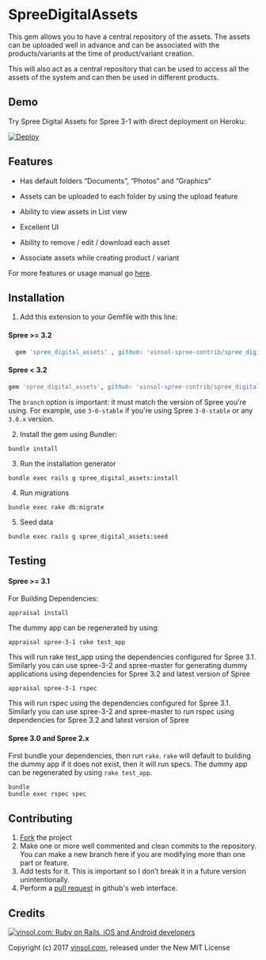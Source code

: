 SpreeDigitalAssets
==================

This gem allows you to have a central repository of the assets. The assets can be uploaded well
in advance and can be associated with the products/variants at the time of product/variant
creation.

This will also act as a central repository that can be used to access all the assets of the system
and can then be used in different products.

Demo
-----------------------------------
Try Spree Digital Assets for Spree 3-1 with direct deployment on Heroku:

[![Deploy](https://www.herokucdn.com/deploy/button.svg)](https://heroku.com/deploy?template=https://github.com/vinsol-spree-contrib/spree-demo-heroku/tree/spree-digital-assets-3-1)

## Features

* Has default folders “Documents”, “Photos” and “Graphics”

* Assets can be uploaded to each folder by using the upload feature

* Ability to view assets in List view

* Excellent UI

* Ability to remove / edit / download each asset

* Associate assets while creating product / variant

For more features or usage manual go [here](http://vinsol.com/spreecommerce-digital-asset-management).

## Installation

1. Add this extension to your Gemfile with this line:

  #### Spree >= 3.2

  ```ruby
    gem 'spree_digital_assets' , github: 'vinsol-spree-contrib/spree_digital_assets'
  ```

  #### Spree < 3.2

  ```ruby
  gem 'spree_digital_assets', github: 'vinsol-spree-contrib/spree_digital_assets', branch: 'X-X-stable'
  ```

  The `branch` option is important: it must match the version of Spree you're using.
  For example, use `3-0-stable` if you're using Spree `3-0-stable` or any `3.0.x` version.

2. Install the gem using Bundler:
  ```shell
  bundle install
  ```

3. Run the installation generator
  ```shell
  bundle exec rails g spree_digital_assets:install
  ```

4. Run migrations
  ```shell
  bundle exec rake db:migrate
  ```

5. Seed data
  ```shell
  bundle exec rails g spree_digital_assets:seed
  ```

## Testing

  #### Spree >= 3.1

  For Building Dependencies:
  ```shell
  appraisal install
  ```

  The dummy app can be regenerated by using:
  ```shell
  appraisal spree-3-1 rake test_app

  ```
  This will run rake test_app using the dependencies configured for Spree 3.1. Similarly you can use spree-3-2 and spree-master for generating dummy applications using dependencies for Spree 3.2 and latest version of Spree


  ```shell
  appraisal spree-3-1 rspec
  ```
  This will run rspec using the dependencies configured for Spree 3.1. Similarly you can use spree-3-2 and spree-master to run rspec using dependencies for Spree 3.2 and latest version of Spree


  #### Spree 3.0 and Spree 2.x

  First bundle your dependencies, then run `rake`. `rake` will default to building the dummy app if it does not exist, then it will run specs. The dummy app can be regenerated by using `rake test_app`.

  ```shell
  bundle
  bundle exec rspec spec
  ```

## Contributing

1. [Fork](https://help.github.com/articles/fork-a-repo) the project
2. Make one or more well commented and clean commits to the repository. You can make a new branch here if you are modifying more than one part or feature.
3. Add tests for it. This is important so I don’t break it in a future version unintentionally.
4. Perform a [pull request](https://help.github.com/articles/using-pull-requests) in github's web interface.

## Credits

[![vinsol.com: Ruby on Rails, iOS and Android developers](http://vinsol.com/vin_logo.png "Ruby on Rails, iOS and Android developers")](http://vinsol.com)

Copyright (c) 2017 [vinsol.com](http://vinsol.com "Ruby on Rails, iOS and Android developers"), released under the New MIT License
